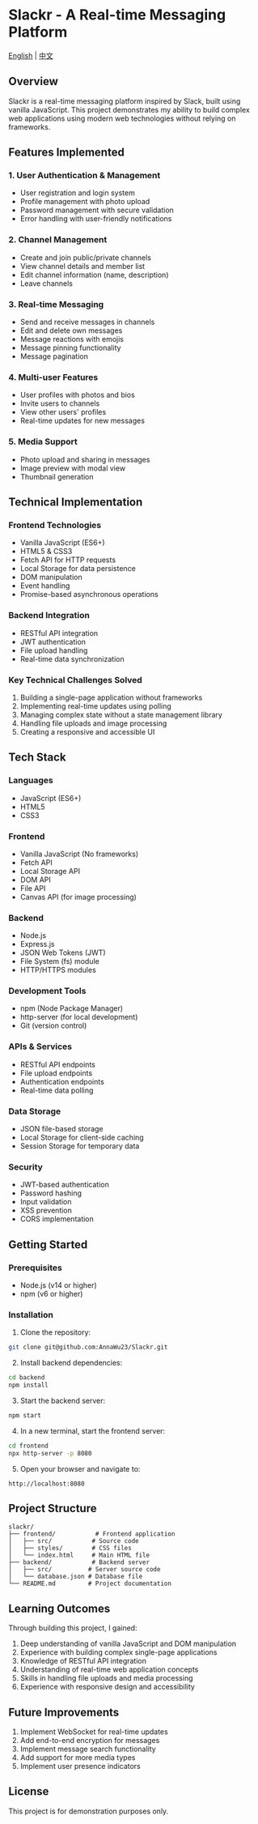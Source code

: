 # Slackr - A Real-time Messaging Platform

[English](README.md) | [中文](README.zh.md)

## Overview

Slackr is a real-time messaging platform inspired by Slack, built using vanilla JavaScript. This project demonstrates my ability to build complex web applications using modern web technologies without relying on frameworks.

## Features Implemented

### 1. User Authentication & Management
- User registration and login system
- Profile management with photo upload
- Password management with secure validation
- Error handling with user-friendly notifications

### 2. Channel Management
- Create and join public/private channels
- View channel details and member list
- Edit channel information (name, description)
- Leave channels

### 3. Real-time Messaging
- Send and receive messages in channels
- Edit and delete own messages
- Message reactions with emojis
- Message pinning functionality
- Message pagination

### 4. Multi-user Features
- User profiles with photos and bios
- Invite users to channels
- View other users' profiles
- Real-time updates for new messages

### 5. Media Support
- Photo upload and sharing in messages
- Image preview with modal view
- Thumbnail generation

## Technical Implementation

### Frontend Technologies
- Vanilla JavaScript (ES6+)
- HTML5 & CSS3
- Fetch API for HTTP requests
- Local Storage for data persistence
- DOM manipulation
- Event handling
- Promise-based asynchronous operations

### Backend Integration
- RESTful API integration
- JWT authentication
- File upload handling
- Real-time data synchronization

### Key Technical Challenges Solved
1. Building a single-page application without frameworks
2. Implementing real-time updates using polling
3. Managing complex state without a state management library
4. Handling file uploads and image processing
5. Creating a responsive and accessible UI

## Tech Stack

### Languages
- JavaScript (ES6+)
- HTML5
- CSS3

### Frontend
- Vanilla JavaScript (No frameworks)
- Fetch API
- Local Storage API
- DOM API
- File API
- Canvas API (for image processing)

### Backend
- Node.js
- Express.js
- JSON Web Tokens (JWT)
- File System (fs) module
- HTTP/HTTPS modules

### Development Tools
- npm (Node Package Manager)
- http-server (for local development)
- Git (version control)

### APIs & Services
- RESTful API endpoints
- File upload endpoints
- Authentication endpoints
- Real-time data polling

### Data Storage
- JSON file-based storage
- Local Storage for client-side caching
- Session Storage for temporary data

### Security
- JWT-based authentication
- Password hashing
- Input validation
- XSS prevention
- CORS implementation

## Getting Started

### Prerequisites
- Node.js (v14 or higher)
- npm (v6 or higher)

### Installation

1. Clone the repository:
```bash
git clone git@github.com:AnnaWu23/Slackr.git
```

2. Install backend dependencies:
```bash
cd backend
npm install
```

3. Start the backend server:
```bash
npm start
```

4. In a new terminal, start the frontend server:
```bash
cd frontend
npx http-server -p 8080
```

5. Open your browser and navigate to:
```
http://localhost:8080
```

## Project Structure
```
slackr/
├── frontend/           # Frontend application
│   ├── src/           # Source code
│   ├── styles/        # CSS files
│   └── index.html     # Main HTML file
├── backend/           # Backend server
│   ├── src/          # Server source code
│   └── database.json # Database file
└── README.md         # Project documentation
```

## Learning Outcomes

Through building this project, I gained:
1. Deep understanding of vanilla JavaScript and DOM manipulation
2. Experience with building complex single-page applications
3. Knowledge of RESTful API integration
4. Understanding of real-time web application concepts
5. Skills in handling file uploads and media processing
6. Experience with responsive design and accessibility

## Future Improvements

1. Implement WebSocket for real-time updates
2. Add end-to-end encryption for messages
3. Implement message search functionality
4. Add support for more media types
5. Implement user presence indicators

## License

This project is for demonstration purposes only.
